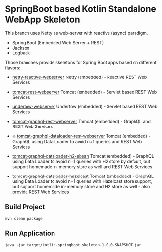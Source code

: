 # SpringBoot based Kotlin Standalone WebApp Skeleton

This branch uses Netty as web-server with reactive (async) paradigm.

- Spring Boot (Embedded Web Server + REST)
- Jackson
- Logback

Those branches provide skeletons for Spring Boot apps based on different flavors:
- [netty-reactive-webserver](https://github.com/oeil/kotlin-springboot-skeleton/tree/netty-reactive-webserver) Netty (embedded) - Reactive REST Web Services
- [tomcat-rest-webserver](https://github.com/oeil/kotlin-springboot-skeleton/tree/tomcat-rest-webserver) Tomcat (embedded) - Servlet based REST Web Services
- [undertow-webserver](https://github.com/oeil/kotlin-springboot-skeleton/tree/undertow-webserver) Undertow (embedded) - Servlet based REST Web Services

- [tomcat-graphql-rest-webserver](https://github.com/oeil/kotlin-springboot-skeleton/tree/tomcat-graphql-rest-webserver) Tomcat (embedded) - GraphQL and REST Web Services
- :fire: [tomcat-graphql-dataloader-rest-webserver](https://github.com/oeil/kotlin-springboot-skeleton/tree/tomcat-graphql-dataloader-rest-webserver) Tomcat (embedded) - GraphQL using Data Loader to avoid n+1 queries and REST Web Services
- [tomcat-graphql-dataloader-h2-ebean](https://github.com/oeil/kotlin-springboot-skeleton/tree/tomcat-graphql-dataloader-h2-ebean) Tomcat (embedded) - GraphQL using Data Loader to avoid n+1 queries with H2 store by default, but support homemade in-memory store as well and REST Web Services
- [tomcat-graphql-dataloader-hazelcast](https://github.com/oeil/kotlin-springboot-skeleton/tree/tomcat-graphql-dataloader-hazelcast) Tomcat (embedded) - GraphQL using Data Loader to avoid n+1 queries with Hazelcast store support, but support homemade in-memory store and H2 store as well - also provide REST Web Services


## Build Project
```
mvn clean package
```

## Run Application
```
java -jar target/kotlin-springboot-skeleton-1.0.0-SNAPSHOT.jar
```
